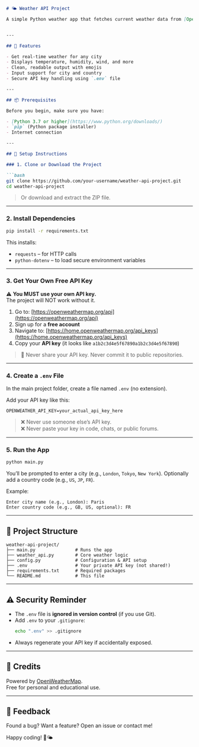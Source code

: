 

```markdown
# 🌤️ Weather API Project

A simple Python weather app that fetches current weather data from [OpenWeatherMap API](https://openweathermap.org/api). Built with clean code, error handling, and easy setup.


---

## 🚀 Features

- Get real-time weather for any city
- Displays temperature, humidity, wind, and more
- Clean, readable output with emojis
- Input support for city and country
- Secure API key handling using `.env` file

---

## 📦 Prerequisites

Before you begin, make sure you have:

- [Python 3.7 or higher](https://www.python.org/downloads/)
- `pip` (Python package installer)
- Internet connection

---

## 🔧 Setup Instructions

### 1. Clone or Download the Project

```bash
git clone https://github.com/your-username/weather-api-project.git
cd weather-api-project
```

> Or download and extract the ZIP file.

---

### 2. Install Dependencies

```bash
pip install -r requirements.txt
```

This installs:
- `requests` – for HTTP calls
- `python-dotenv` – to load secure environment variables

---

### 3. Get Your Own Free API Key

⚠️ **You MUST use your own API key.**  
The project will NOT work without it.

1. Go to: [https://openweathermap.org/api](https://openweathermap.org/api)
2. Sign up for a **free account**
3. Navigate to: [https://home.openweathermap.org/api_keys](https://home.openweathermap.org/api_keys)
4. Copy your **API key** (it looks like `a1b2c3d4e5f67890a1b2c3d4e5f67890`)

> 🔐 Never share your API key. Never commit it to public repositories.

---

### 4. Create a `.env` File

In the main project folder, create a file named `.env` (no extension).

Add your API key like this:

```env
OPENWEATHER_API_KEY=your_actual_api_key_here
```

> ❌ Never use someone else’s API key.  
> ❌ Never paste your key in code, chats, or public forums.

---

### 5. Run the App

```bash
python main.py
```

You’ll be prompted to enter a city (e.g., `London`, `Tokyo`, `New York`). Optionally add a country code (e.g., `US`, `JP`, `FR`).

Example:
```
Enter city name (e.g., London): Paris
Enter country code (e.g., GB, US, optional): FR
```

---

## 📁 Project Structure

```
weather-api-project/
├── main.py               # Runs the app
├── weather_api.py        # Core weather logic
├── config.py             # Configuration & API setup
├── .env                  # Your private API key (not shared!)
├── requirements.txt      # Required packages
└── README.md             # This file
```

---

## ⚠️ Security Reminder

- The `.env` file is **ignored in version control** (if you use Git).
- Add `.env` to your `.gitignore`:
  ```bash
  echo ".env" >> .gitignore
  ```
- Always regenerate your API key if accidentally exposed.

---

## 🙌 Credits

Powered by [OpenWeatherMap](https://openweathermap.org/).  
Free for personal and educational use.

---

## 📮 Feedback

Found a bug? Want a feature? Open an issue or contact me!

Happy coding! 🐍🌤️
